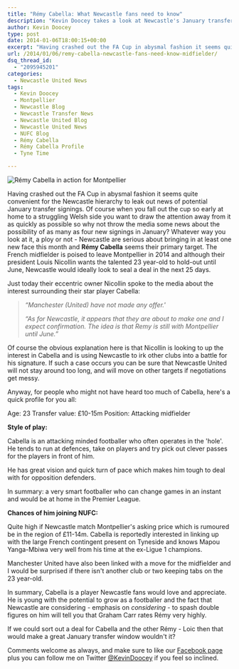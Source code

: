 ```yaml
---
title: "Rémy Cabella: What Newcastle fans need to know"
description: "Kevin Doocey takes a look at Newcastle's January transfer target Rémy Cabella and what Toon fans can expect should he join the Magpies this month."
author: Kevin Doocey
type: post
date: 2014-01-06T18:00:15+00:00
excerpt: "Having crashed out the FA Cup in abysmal fashion it seems quite convenient for the Newcastle hierarchy to leak out news of potential January transfer signings. Of course when you.."
url: /2014/01/06/remy-cabella-newcastle-fans-need-know-midfielder/
dsq_thread_id:
  - "2095945201"
categories:
  - Newcastle United News
tags:
  - Kevin Doocey
  - Montpellier
  - Newcastle Blog
  - Newcastle Transfer News
  - Newcastle United Blog
  - Newcastle United News
  - NUFC Blog
  - Rémy Cabella
  - Rémy Cabella Profile
  - Tyne Time

---
```

![Rémy Cabella in action for Montpellier](http://www.tynetime.com/wp-content/uploads/2014/01/Remy-Cabella-Newcastle.jpg "Cabella - Talented French footballer that would suit the Premier League")

Having crashed out the FA Cup in abysmal fashion it seems quite convenient for the Newcastle hierarchy to leak out news of potential January transfer signings. Of course when you fall out the cup so early at home to a struggling Welsh side you want to draw the attention away from it as quickly as possible so why not throw the media some news about the possibility of as many as four new signings in January? Whatever way you look at it, a ploy or not - Newcastle are serious about bringing in at least one new face this month and **Rémy Cabella** seems their primary target. The French midfielder is poised to leave Montpellier in 2014 and although their president Louis Nicollin wants the talented 23 year-old to hold-out until  June, Newcastle would ideally look to seal a deal in the next 25 days.

Just today their eccentric owner Nicollin spoke to the media about the interest surrounding their star player Cabella:

> _“Manchester (United) have not made any offer.'_
>
> _“As for Newcastle, it appears that they are about to make one and I expect confirmation. The idea is that Remy is still with Montpellier until June.”_

Of course the obvious explanation here is that Nicollin is looking to up the interest in Cabella and is using Newcastle to irk other clubs into a battle for his signature. If such a case occurs you can be sure that Newcastle United will not stay around too long, and will move on other targets if negotiations get messy.

Anyway, for people who might not have heard too much of Cabella, here's a quick profile for you all:

Age: 23
Transfer value: £10-15m
Position: Attacking midfielder

**Style of play:**

Cabella is an attacking minded footballer who often operates in the 'hole'. He tends to run at defences, take on players and try pick out clever passes for the players in front of him.

He has great vision and quick turn of pace which makes him tough to deal with for opposition defenders.

In summary: a very smart footballer who can change games in an instant and would be at home in the Premier League.

**Chances of him joining NUFC:**

Quite high if Newcastle match Montpellier's asking price which is rumoured be in the region of £11-14m. Cabella is reportedly interested in linking up with the large French contingent present on Tyneside and knows Mapou Yanga-Mbiwa very well from his time at the ex-Ligue 1 champions.

Manchester United have also been linked with a move for the midfielder and I would be surprised if there isn't another club or two keeping tabs on the 23 year-old.

In summary, Cabella is a player Newcastle fans would love and appreciate. He is young with the potential to grow as a footballer and the fact that Newcastle are considering - emphasis on _considering_ - to spash double figures on him will tell you that Graham Carr rates Rémy very highly.

If we could sort out a deal for Cabella and the other Rémy - Loic then that would make a great January transfer window wouldn't it?

Comments welcome as always, and make sure to like our [Facebook page][1] plus you can follow me on Twitter [@KevinDoocey][2] if you feel so inclined.

 [1]: http://www.facebook.com/tynetime "tyne time facebook"
 [2]: https://twitter.com/kevindoocey "kevin doocey twitter"
